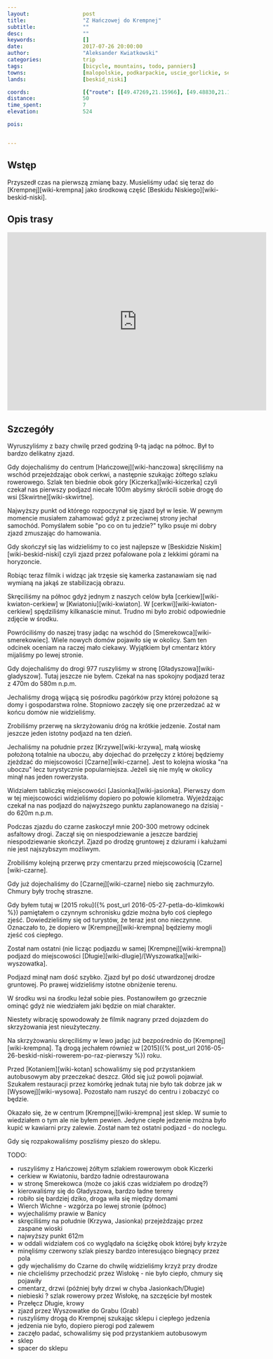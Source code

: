 ```yaml
---
layout:                 post
title:                  "Z Hańczowej do Krempnej"
subtitle:               ""
desc:                   ""
keywords:               []
date:                   2017-07-26 20:00:00
author:                 "Aleksander Kwiatkowski"
categories:             trip
tags:                   [bicycle, mountains, todo, panniers]
towns:                  [malopolskie, podkarpackie, uscie_gorlickie, sekowa, krempna]
lands:                  [beskid_niski]

coords:                 [{"route": [[49.47269,21.15966], [49.48830,21.17021], [49.49683,21.18403], [49.50113,21.17691], [49.51255,21.20137], [49.50586,21.23579], [49.52097,21.26540], [49.52932,21.28917], [49.52721,21.30789], [49.51679,21.31029], [49.50380,21.31458], [49.47659,21.37672], [49.47185,21.37732], [49.44753,21.43286], [49.46577,21.42135], [49.51021,21.42676], [49.51773,21.44041], [49.52197,21.47337], [49.51105,21.50066], [49.50397,21.49285], [49.50832,21.48847]], "type": "bicycle"}]
distance:               50
time_spent:             7
elevation:              524

pois:


---
```



Wstęp
-----

Przyszedł czas na pierwszą zmianę bazy. Musieliśmy udać się teraz do
[Krempnej][wiki-krempna] jako środkową część [Beskidu Niskiego][wiki-beskid-niski].

Opis trasy
----------

<iframe height='405' width='590' frameborder='0' allowtransparency='true' scrolling='no' src='https://www.strava.com/activities/1102666247/embed/4d3f6abf4f587143aa84a0e232f35e2156014991'></iframe>

Szczegóły
---------

Wyruszyliśmy z bazy chwilę przed godziną 9-tą jadąc na północ.
Był to bardzo delikatny zjazd.

Gdy dojechaliśmy do centrum [Hańczowej][wiki-hanczowa] skręciliśmy
na wschód przejeżdzając obok cerkwi, a następnie szukając żółtego szlaku rowerowego.
Szlak ten biednie obok
góry [Kiczerka][wiki-kiczerka] czyli czekał nas pierwszy podjazd niecałe
100m abyśmy skrócili sobie drogę do wsi [Skwirtne][wiki-skwirtne].

Najwyższy punkt od którego rozpoczynał się zjazd był w lesie. W pewnym momencie
musiałem zahamować gdyż z przeciwnej strony jechał samochód. Pomyślałem sobie
"po co on tu jedzie?" tylko psuje mi dobry zjazd zmuszając do hamowania.

Gdy skończył się las widzieliśmy to co jest najlepsze w [Beskidzie Niskim][wiki-beskid-niski]
czyli zjazd przez pofalowane pola z lekkimi górami na horyzoncie.

Robiąc teraz filmik i widząc jak trzęsie się kamerka zastanawiam się nad
wymianą na jakąś ze stabilizacją obrazu.

Skręciliśmy na północ gdyż jednym z naszych celów była
[cerkiew][wiki-kwiaton-cerkiew] w [Kwiatoniu][wiki-kwiaton].
W [cerkwi][wiki-kwiaton-cerkiew] spędziliśmy kilkanaście minut. Trudno mi
było zrobić odpowiednie zdjęcie w środku.

Powróciliśmy do naszej trasy jadąc na wschód do [Smerekowca][wiki-smerekowiec].
Wiele nowych domów pojawiło się w okolicy. Sam ten odcinek oceniam
na raczej mało ciekawy. Wyjątkiem był cmentarz który mijaliśmy po lewej stronie.

Gdy dojechaliśmy do drogi 977 ruszyliśmy w stronę [Gładyszowa][wiki-gladyszow].
Tutaj jeszcze nie byłem. Czekał na nas spokojny podjazd teraz z 470m do 580m n.p.m.

Jechaliśmy drogą wijącą się pośrodku pagórków przy której położone są domy i
gospodarstwa rolne. Stopniowo zaczęły się one przerzedzać aż w końcu
domów nie widzieliśmy.

Zrobiliśmy przerwę na skrzyżowaniu dróg na krótkie jedzenie. Został
nam jeszcze jeden istotny podjazd na ten dzień.

Jechaliśmy na południe przez [Krzywe][wiki-krzywa], małą wioskę położoną
totalnie na uboczu, aby dojechać do przełęczy z której będziemy
zjeżdzać do miejscowości [Czarne][wiki-czarne]. Jest to kolejna wioska
"na uboczu" lecz turystycznie popularniejsza. Jeżeli się nie mylę
w okolicy minął nas jeden rowerzysta.

Widziałem tabliczkę miejscowości [Jasionka][wiki-jasionka]. Pierwszy
dom w tej miejscowości widzieliśmy dopiero po połowie kilometra.
Wyjeżdzając czekał na nas podjazd do najwyższego punktu zaplanowanego
na dzisiaj - do 620m n.p.m.

Podczas zjazdu do czarne zaskoczył mnie 200-300 metrowy odcinek asfaltowy drogi.
Zaczął się on niespodziewanie a jeszcze bardziej niespodziewanie skończył.
Zjazd po drodzę gruntowej z dziurami i kałużami nie jest najszybszym możliwym.

Zrobiliśmy kolejną przerwę przy cmentarzu przed miejscowością
[Czarne][wiki-czarne].

Gdy już dojechaliśmy do [Czarnej][wiki-czarne] niebo się zachmurzyło.
Chmury były trochę straszne.

Gdy byłem tutaj
w [2015 roku]({% post_url 2016-05-27-petla-do-klimkowki %}) pamiętałem o
czynnym schronisku gdzie można było coś ciepłego zjeść. Dowiedzieliśmy się
od turystów, że teraz jest ono nieczynne. Oznaczało to, że dopiero
w [Krempnej][wiki-krempna] będziemy mogli zjeść coś ciepłego.

Został nam ostatni (nie licząc podjazdu w samej [Krempnej][wiki-krempna])
podjazd do miejscowości [Długie][wiki-dlugie]/[Wyszowatka][wiki-wyszowatka].

Podjazd minął nam dość szybko. Zjazd był po dość utwardzonej drodze
gruntowej. Po prawej widzieliśmy istotne obniżenie terenu.

W środku wsi na środku leżał sobie pies. Postanowiłem go grzecznie ominąć gdyż
nie wiedziałem jaki będzie on miał charakter.

Niestety wibrację spowodowały że filmik nagrany przed dojazdem do skrzyżowania
jest nieużyteczny.

Na skrzyżowaniu skręciliśmy w lewo jadąc już bezpośrednio do
[Krempnej][wiki-krempna]. Tą drogą jechałem
również w [2015]({% post_url 2016-05-26-beskid-niski-rowerem-po-raz-pierwszy %}) roku.

Przed [Kotaniem][wiki-kotan] schowaliśmy się pod przystankiem autobusowym
aby przeczekać deszcz. Głód się już powoli pojawiał. Szukałem restauracji
przez komórkę jednak tutaj nie było tak dobrze jak w [Wysowej][wiki-wysowa].
Pozostało nam ruszyć do centru i zobaczyć co będzie.

Okazało się, że w centrum [Krempnej][wiki-krempna] jest sklep. W sumie to
wiedziałem o tym ale nie byłem pewien. Jedyne ciepłe jedzenie można było
kupić w kawiarni przy zalewie. Został nam też ostatni podjazd - do noclegu.

Gdy się rozpakowaliśmy poszliśmy pieszo do sklepu.








TODO:

* ruszyliśmy z Hańczowej żółtym szlakiem rowerowym obok Kiczerki
* cerkiew w Kwiatoniu, bardzo ładnie odrestaurowana
* w stronę Smerekowca (może co jakiś czas widziałem po drodzę?)
* kierowaliśmy się do Gładyszowa, bardzo ładne tereny
* robiło się bardziej dziko, droga wiła się między domami
* Wierch Wichne - wzgórza po lewej stronie (północ)
* wyjechaliśmy prawie w Banicy
* skręciliśmy na południe (Krzywa, Jasionka) przejeżdzając przez zaspane wioski
* najwyższy punkt 612m
* w oddali widziałem coś co wyglądało na ściężkę obok której były krzyże
* minęliśmy czerwony szlak pieszy bardzo interesująco biegnący przez pola
* gdy wjechaliśmy do Czarne do chwilę widzieliśmy krzyż przy drodze
* nie chcieliśmy przechodzić przez Wisłokę - nie było ciepło, chmury się pojawiły
* cmentarz, drzwi (później były drzwi w chyba Jasionkach/Długie)
* niebieski ? szlak rowerowy przez Wisłokę, na szczęście był mostek
* Przełęcz Długie, krowy
* zjazd przez Wyszowatke do Grabu (Grab)
* ruszyliśmy drogą do Krempnej szukając sklepu i ciepłego jedzenia
* jedzenia nie było, dopiero pierogi pod zalewem
* zaczęło padać, schowaliśmy się pod przystankiem autobusowym
* sklep
* spacer do sklepu
